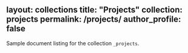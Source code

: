 layout: collections
title: "Projects"
collection: projects
permalink: /projects/
author_profile: false
---

Sample document listing for the collection `_projects`.
